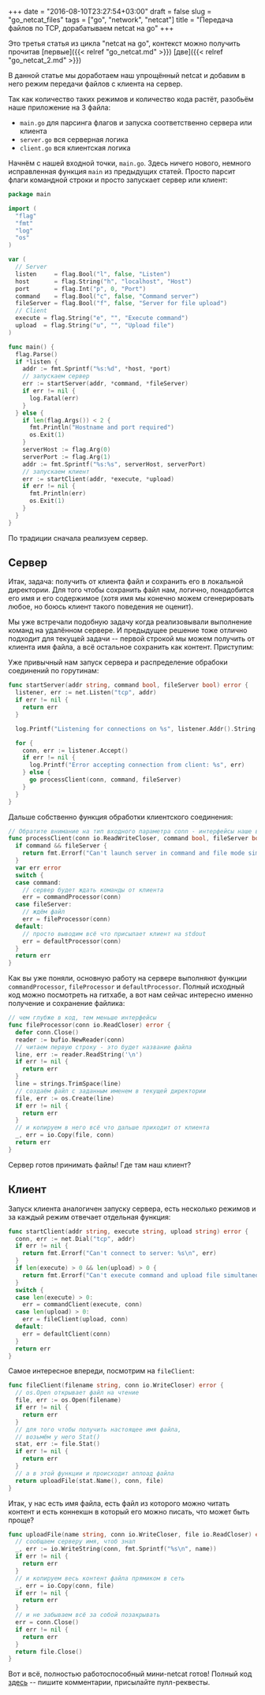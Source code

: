 +++
date = "2016-08-10T23:27:54+03:00"
draft = false
slug = "go_netcat_files"
tags = ["go", "network", "netcat"]
title = "Передача файлов по TCP, дорабатываем netcat на go"
+++

Это третья статья из цикла "netcat на go", контекст можно получить прочитав [первые]({{< relref "go_netcat.md" >}}) [две]({{< relref "go_netcat_2.md" >}})

В данной статье мы доработаем наш упрощённый netcat и добавим в него режим передачи файлов с клиента на сервер.
<!--more-->
Так как количество таких режимов и количество кода растёт, разобьём наше приложение на 3 файла:

- `main.go` для парсинга флагов и запуска соответственно сервера или клиента
- `server.go` вся серверная логика
- `client.go` вся клиентская логика

Начнём с нашей входной точки, `main.go`. Здесь ничего нового, немного исправленная функция `main` из предыдущих статей. Просто парсит флаги командной строки и просто запускает сервер или клиент:

```go
package main

import (
  "flag"
  "fmt"
  "log"
  "os"
)

var (
  // Server
  listen     = flag.Bool("l", false, "Listen")
  host       = flag.String("h", "localhost", "Host")
  port       = flag.Int("p", 0, "Port")
  command    = flag.Bool("c", false, "Command server")
  fileServer = flag.Bool("f", false, "Server for file upload")
  // Client
  execute = flag.String("e", "", "Execute command")
  upload  = flag.String("u", "", "Upload file")
)

func main() {
  flag.Parse()
  if *listen {
    addr := fmt.Sprintf("%s:%d", *host, *port)
    // запускаем сервер
    err := startServer(addr, *command, *fileServer)
    if err != nil {
      log.Fatal(err)
    }
  } else {
    if len(flag.Args()) < 2 {
      fmt.Println("Hostname and port required")
      os.Exit(1)
    }
    serverHost := flag.Arg(0)
    serverPort := flag.Arg(1)
    addr := fmt.Sprintf("%s:%s", serverHost, serverPort)
    // запускаем клиент
    err := startClient(addr, *execute, *upload)
    if err != nil {
      fmt.Println(err)
      os.Exit(1)
    }
  }
}
```

По традиции сначала реализуем сервер.

## Сервер

Итак, задача: получить от клиента файл и сохранить его в локальной директории. Для того чтобы сохранить файл нам, логично, понадобится его имя и его содержимое (хотя имя мы конечно можем сгенерировать любое, но боюсь клиент такого поведения не оценит).

Мы уже встречали подобную задачу когда реализовывали выполнение команд на удалённом сервере. И предыдущее решение тоже отлично подходит для текущей задачи -- первой строкой мы можем получить от клиента имя файла, а всё остальное сохранить как контент. Приступим:

Уже привычный нам запуск сервера и распределение обрабоки соединений по горутинам:

```go
func startServer(addr string, command bool, fileServer bool) error {
  listener, err := net.Listen("tcp", addr)
  if err != nil {
    return err
  }

  log.Printf("Listening for connections on %s", listener.Addr().String())

  for {
    conn, err := listener.Accept()
    if err != nil {
      log.Printf("Error accepting connection from client: %s", err)
    } else {
      go processClient(conn, command, fileServer)
    }
  }
}
```

Дальше собственно функция обработки клиентского соединения:

```go
// Обратите внимание на тип входного параметра conn - интерфейсы наше всё
func processClient(conn io.ReadWriteCloser, command bool, fileServer bool) error {
  if command && fileServer {
    return fmt.Errorf("Can't launch server in command and file mode simultaneously")
  }
  var err error
  switch {
  case command:
    // сервер будет ждать команды от клиента
    err = commandProcessor(conn)
  case fileServer:
    // ждём файл
    err = fileProcessor(conn)
  default:
    // просто выводим всё что присылает клиент на stdout
    err = defaultProcessor(conn)
  }
  return err
}
```

Как вы уже поняли, основную работу на сервере выполняют функции `commandProcessor`, `fileProcessor` и `defaultProcessor`. Полный исходный код можно посмотреть на гитхабе, а вот нам сейчас интересно именно получение и сохранение файлика:

```go
// чем глубже в код, тем меньше интерфейсы
func fileProcessor(conn io.ReadCloser) error {
  defer conn.Close()
  reader := bufio.NewReader(conn)
  // читаем первую строку - это будет название файла
  line, err := reader.ReadString('\n')
  if err != nil {
    return err
  }
  line = strings.TrimSpace(line)
  // создаём файл с заданным именем в текущей директории
  file, err := os.Create(line)
  if err != nil {
    return err
  }
  // и копируем в него всё что дальше приходит от клиента
  _, err = io.Copy(file, conn)
  return err
}
```

Сервер готов принимать файлы! Где там наш клиент?

## Клиент

Запуск клиента аналогичен запуску сервера, есть несколько режимов и за каждый режим отвечает отдельная функция:

```go
func startClient(addr string, execute string, upload string) error {
  conn, err := net.Dial("tcp", addr)
  if err != nil {
    return fmt.Errorf("Can't connect to server: %s\n", err)
  }
  if len(execute) > 0 && len(upload) > 0 {
    return fmt.Errorf("Can't execute command and upload file simultaneously")
  }
  switch {
  case len(execute) > 0:
    err = commandClient(execute, conn)
  case len(upload) > 0:
    err = fileClient(upload, conn)
  default:
    err = defaultClient(conn)
  }
  return err
}
```

Самое интересное впереди, посмотрим на `fileClient`:

```go
func fileClient(filename string, conn io.WriteCloser) error {
  // os.Open открывает файл на чтение
  file, err := os.Open(filename)
  if err != nil {
    return err
  }
  // для того чтобы получить настоящее имя файла,
  // возьмём у него Stat()
  stat, err := file.Stat()
  if err != nil {
    return err
  }
  // а в этой функции и происходит аплоад файла
  return uploadFile(stat.Name(), conn, file)
}
```

Итак, у нас есть имя файла, есть файл из которого можно читать контент и есть коннекшн в который его можно писать, что может быть проще?

```go
func uploadFile(name string, conn io.WriteCloser, file io.ReadCloser) error {
  // сообщаем серверу имя, чтоб знал
  _, err := io.WriteString(conn, fmt.Sprintf("%s\n", name))
  if err != nil {
    return err
  }
  // и копируем весь контент файла прямиком в сеть
  _, err = io.Copy(conn, file)
  if err != nil {
    return err
  }
  // и не забываем всё за собой позакрывать
  err = conn.Close()
  if err != nil {
    return err
  }
  return file.Close()
}
```

Вот и всё, полностью работоспособный мини-netcat готов! Полный код [здесь](https://github.com/yanzay/netcat) -- пишите комментарии, присылайте пулл-реквесты.
